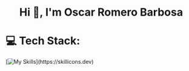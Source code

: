 <h1 align="center">Hi 👋, I'm Oscar Romero Barbosa</h1>


# 💻 Tech Stack:
[![My Skills](https://skillicons.dev/icons?i=js,html,css,bootstrap,cs,dotnet,java,py,firebase,mysql,git,)](https://skillicons.dev)
